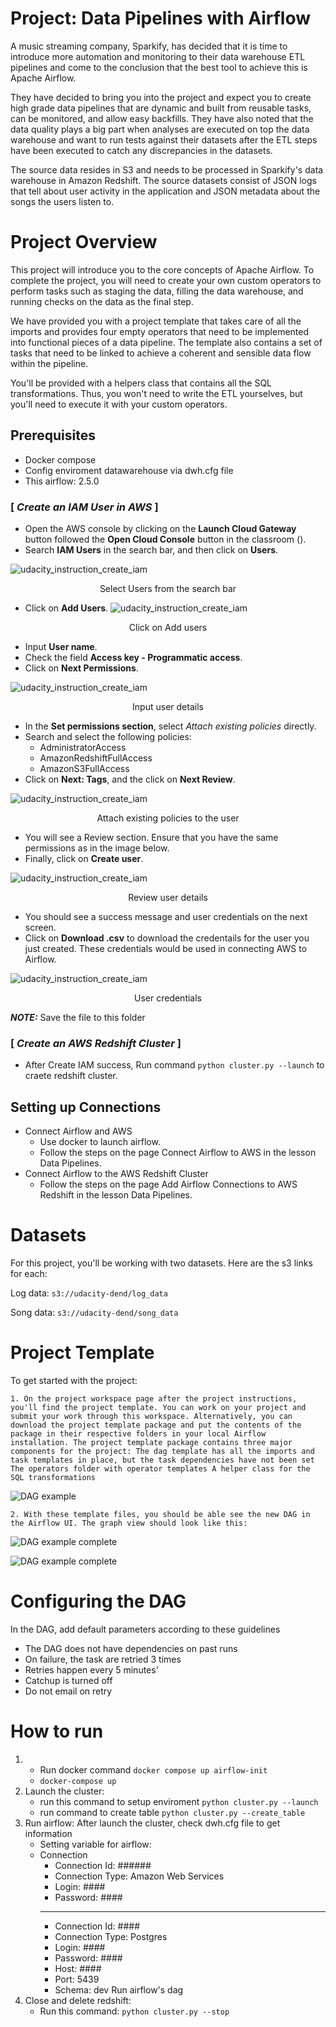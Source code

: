 # Project: Data Pipelines with Airflow
A music streaming company, Sparkify, has decided that it is time to introduce more automation and monitoring to their data warehouse ETL pipelines and come to the conclusion that the best tool to achieve this is Apache Airflow.

They have decided to bring you into the project and expect you to create high grade data pipelines that are dynamic and built from reusable tasks, can be monitored, and allow easy backfills. They have also noted that the data quality plays a big part when analyses are executed on top the data warehouse and want to run tests against their datasets after the ETL steps have been executed to catch any discrepancies in the datasets.

The source data resides in S3 and needs to be processed in Sparkify's data warehouse in Amazon Redshift. The source datasets consist of JSON logs that tell about user activity in the application and JSON metadata about the songs the users listen to.


# Project Overview
This project will introduce you to the core concepts of Apache Airflow. To complete the project, you will need to create your own custom operators to perform tasks such as staging the data, filling the data warehouse, and running checks on the data as the final step.

We have provided you with a project template that takes care of all the imports and provides four empty operators that need to be implemented into functional pieces of a data pipeline. The template also contains a set of tasks that need to be linked to achieve a coherent and sensible data flow within the pipeline.

You'll be provided with a helpers class that contains all the SQL transformations. Thus, you won't need to write the ETL yourselves, but you'll need to execute it with your custom operators.



## Prerequisites
- Docker compose
- Config enviroment datawarehouse via dwh.cfg file
- This airflow: 2.5.0

### [ *Create an IAM User in AWS* ]
- Open the AWS console by clicking on the **Launch Cloud Gateway** button followed the **Open Cloud Console** button in the classroom ().
- Search **IAM Users** in the search bar, and then click on **Users**.

![udacity_instruction_create_iam](https://video.udacity-data.com/topher/2022/February/6209f581_iam-users/iam-users.png) 
<p align="center">Select Users from the search bar</p>

- Click on **Add Users**.
![udacity_instruction_create_iam](https://video.udacity-data.com/topher/2022/February/6209f5f6_add-users/add-users.png)
<p align="center">Click on Add users</p>

- Input **User name**.
- Check the field **Access key - Programmatic access**.
- Click on **Next Permissions**.

![udacity_instruction_create_iam](https://video.udacity-data.com/topher/2022/February/6209f66d_access-key/access-key.png)
<p align="center">Input user details</p>

- In the **Set permissions section**, select *Attach existing policies* directly.
- Search and select the following policies:
    + AdministratorAccess
    + AmazonRedshiftFullAccess
    + AmazonS3FullAccess
- Click on **Next: Tags**, and the click on **Next Review**.

![udacity_instruction_create_iam](https://video.udacity-data.com/topher/2022/February/6209f767_user-permissions/user-permissions.png)
<p align="center">Attach existing policies to the user</p>

- You will see a Review section. Ensure that you have the same permissions as in the image below.
- Finally, click on **Create user**.

![udacity_instruction_create_iam](https://video.udacity-data.com/topher/2022/February/6209f866_user-review/user-review.png)
<p align="center">Review user details</p>

- You should see a success message and user credentials on the next screen.
- Click on **Download .csv** to download the credentails for the user you just created. These credentials would be used in connecting AWS to Airflow.

![udacity_instruction_create_iam](https://video.udacity-data.com/topher/2022/February/6209f921_create-user-success/create-user-success.png)
<p align="center">User credentials</p>

**_NOTE:_** Save the file to this folder

### [ *Create an AWS Redshift Cluster* ]
- After Create IAM success, Run command `python cluster.py --launch` to craete redshift cluster.


## Setting up Connections

- Connect Airflow and AWS
    + Use docker to launch airflow.
    + Follow the steps on the page Connect Airflow to AWS in the lesson Data Pipelines.
- Connect Airflow to the AWS Redshift Cluster
    + Follow the steps on the page Add Airflow Connections to AWS Redshift in the lesson Data Pipelines.

# Datasets
For this project, you'll be working with two datasets. Here are the s3 links for each:

Log data: `s3://udacity-dend/log_data`

Song data: `s3://udacity-dend/song_data`

# Project Template
To get started with the project:

`1. On the project workspace page after the project instructions, you'll find the project template. You can work on your project and submit your work through this workspace. Alternatively, you can download the project template package and put the contents of the package in their respective folders in your local Airflow installation. The project template package contains three major components for the project:
The dag template has all the imports and task templates in place, but the task dependencies have not been set
The operators folder with operator templates
A helper class for the SQL transformations`

![DAG example](images/dag_example.png)

`2. With these template files, you should be able see the new DAG in the Airflow UI. The graph view should look like this:`


![DAG example complete](images/dag_complete.png)

![DAG example complete](images/grand_time.png)


# Configuring the DAG
In the DAG, add default parameters according to these guidelines
 - The DAG does not have dependencies on past runs
 - On failure, the task are retried 3 times
 - Retries happen every 5 minutes'
 - Catchup is turned off
 - Do not email on retry

# How to run
1. - Run docker command `docker compose up airflow-init`
   - `docker-compose up`
2. Launch the cluster: 
   - run this command to setup enviroment `python cluster.py --launch`
   - run command to create table `python cluster.py --create_table`
3. Run airflow:
    After launch the cluster, check dwh.cfg file to get information
   - Setting variable for airflow: 
   * Connection
       + Connection Id: ######
       + Connection Type: Amazon Web Services
       + Login: ####
       + Password: ####
       ----------------------------
       + Connection Id: ####
       + Connection Type: Postgres
       + Login: ####
       + Password: ####
       + Host: ####
       + Port: 5439
       + Schema: dev
    Run airflow's dag
4. Close and delete redshift:
    - Run this command: `python cluster.py --stop`